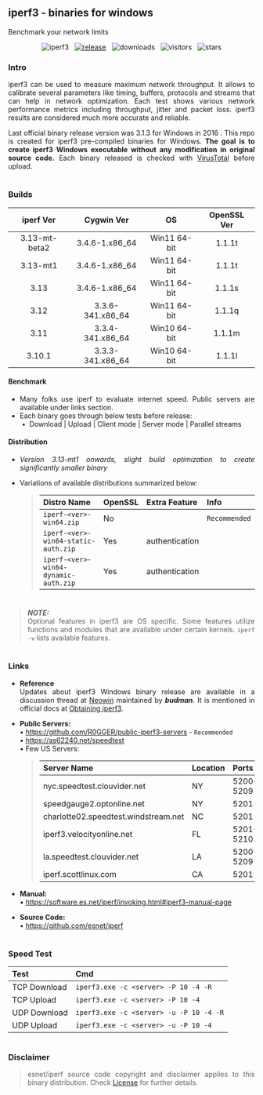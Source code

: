 ##  iperf3 - binaries for windows  
Benchmark your network limits  
<div align="center">

![iperf3](https://img.shields.io/badge/-iperf3-D8BFD8?logo=speedtest&logoColor=3a3a3d)
&nbsp;&nbsp;[![release](https://img.shields.io/github/v/release/ar51an/iperf3-win-builds?display_name=release&logo=rstudio&color=90EE90&logoColor=8FBC8F)](https://github.com/ar51an/iperf3-win-builds/releases/latest/)
&nbsp;&nbsp;![downloads](https://img.shields.io/github/downloads/ar51an/iperf3-win-builds/total?color=orange&label=downloads&logo=github)
&nbsp;&nbsp;![visitors](https://img.shields.io/endpoint?color=4883c2&label=visitors&logo=github&url=https%3A%2F%2Fhits.dwyl.com%2Far51an%2Fiperf3-win-builds.json)
&nbsp;&nbsp;![stars](https://img.shields.io/github/stars/ar51an/iperf3-win-builds?style=social&logo=apachespark)
</div>

<div align="justify">

### Intro
iperf3 can be used to measure maximum network throughput. It allows to calibrate several parameters like timing, buffers, protocols and streams that can help in network optimization. Each test shows various network performance metrics including throughput, jitter and packet loss. iperf3 results are considered much more accurate and reliable.  

Last official binary release version was 3.1.3 for Windows in 2016 . This repo is created for iperf3 pre-compiled binaries for Windows. **The goal is to create iperf3 Windows executable without any modification in original source code.** Each binary released is checked with [VirusTotal](https://www.virustotal.com/gui/home/upload) before upload.  

#
### Builds
|iperf Ver    |Cygwin Ver      |OS          |OpenSSL Ver|
|:-----------:|:--------------:|:----------:|:---------:|
|3.13-mt-beta2|3.4.6-1.x86_64  |Win11 64-bit|1.1.1t     |
|3.13-mt1     |3.4.6-1.x86_64  |Win11 64-bit|1.1.1t     |
|3.13         |3.4.6-1.x86_64  |Win11 64-bit|1.1.1s     |
|3.12         |3.3.6-341.x86_64|Win11 64-bit|1.1.1q     |
|3.11         |3.3.4-341.x86_64|Win10 64-bit|1.1.1m     |
|3.10.1       |3.3.3-341.x86_64|Win10 64-bit|1.1.1l     |

#### Benchmark
* Many folks use iperf to evaluate internet speed. Public servers are available under links section.  
* Each binary goes through below tests before release:  
&nbsp;•&nbsp; Download | Upload | Client mode | Server mode | Parallel streams  

#### Distribution
* _Version 3.13-mt1 onwards, slight build optimization to create significantly smaller binary_

* Variations of available distributions summarized below:
  
  > |Distro Name                         |OpenSSL|Extra Feature |Info         |
  > |:-----------------------------------|:------|:-------------|:------------|
  > |`iperf-<ver>-win64.zip`             |No     |              |`Recommended`|
  > |`iperf-<ver>-win64-static-auth.zip` |Yes    |authentication|             |
  > |`iperf-<ver>-win64-dynamic-auth.zip`|Yes    |authentication|             |

#
> **_NOTE:_**  
> Optional features in iperf3 are OS specific. Some features utilize functions and modules that are available under certain  kernels. `iperf -v` lists available features.  
#

### Links
* **Reference**  
Updates about iperf3 Windows binary release are available in a discussion thread at [Neowin](https://www.neowin.net/forum/topic/1234695-iperf/) maintained by _**budman**_. It is mentioned in official docs at [Obtaining iperf3](https://github.com/esnet/iperf/blob/master/docs/obtaining.rst).
* **Public Servers:**  
  • https://github.com/R0GGER/public-iperf3-servers - `Recommended`  
  • https://as62240.net/speedtest  
  • Few US Servers:

  > |Server Name                         |Location|Ports    |
  > |:-----------------------------------|:-------|:--------|
  > |nyc.speedtest.clouvider.net         |NY      |5200-5209|
  > |speedgauge2.optonline.net           |NY      |5201     |
  > |charlotte02.speedtest.windstream.net|NC      |5201     |
  > |iperf3.velocityonline.net           |FL      |5201-5210|
  > |la.speedtest.clouvider.net          |LA      |5200-5209|
  > |iperf.scottlinux.com                |CA      |5201     |

* **Manual:**  
  • https://software.es.net/iperf/invoking.html#iperf3-manual-page
* **Source Code:**  
  • https://github.com/esnet/iperf

#
### Speed Test
|Test        |Cmd                                    |
|:-----------|:--------------------------------------|
|TCP Download|`iperf3.exe -c <server> -P 10 -4 -R`   |
|TCP Upload  |`iperf3.exe -c <server> -P 10 -4`      |
|UDP Download|`iperf3.exe -c <server> -u -P 10 -4 -R`|
|UDP Upload  |`iperf3.exe -c <server> -u -P 10 -4`   |
  
#
### Disclaimer  
> esnet/iperf source code copyright and disclaimer applies to this binary distribution. Check [License](https://github.com/esnet/iperf/blob/master/LICENSE) for further details.
</div>
